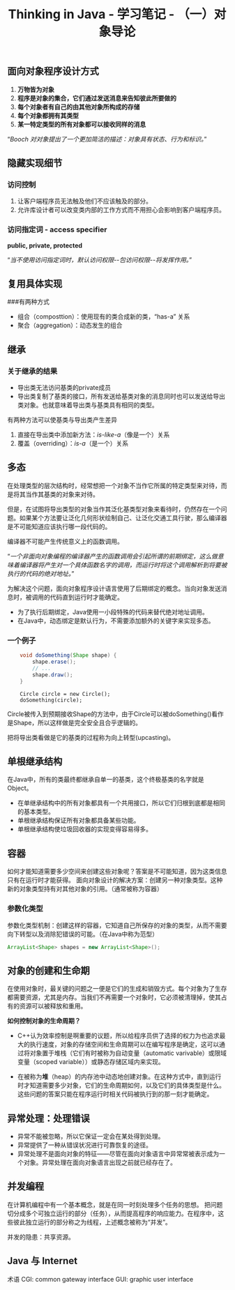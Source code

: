﻿---
title: Thinking in Java - 学习笔记 - （一）对象导论
data: 2018-04-30 15:39:08
categoris: 
    - Thinking in Java
tags: 
    - Thinking in Java
    - Java
    - 学习笔记
---
面向对象程序设计方式
-----------------------------
1. **万物皆为对象**
2. **程序是对象的集合，它们通过发送消息来告知彼此所要做的**
3. **每个对象者有自己的由其他对象所构成的存储**
4. **每个对象都拥有其类型**
5. **某一特定类型的所有对象都可以接收同样的消息**


<q>*Booch 对对象提出了一个更加简洁的描述：对象具有状态、行为和标识。*</q>



隐藏实现细节
-----------------
### 访问控制

1. 让客户端程序员无法触及他们不应该触及的部分。
2. 允许库设计者可以改变类内部的工作方式而不用担心会影响到客户端程序员。

### 访问指定词 - access specifier

**public, private, protected**

<q>*当不使用访问指定词时，默认访问权限--包访问权限--将发挥作用。*</q>


复用具体实现
-----------------
###有两种方式
- 组合（composttion）：使用现有的类合成新的类，“has-a” 关系
- 聚合（aggregation）：动态发生的组合


继承
------

### 关于继承的结果
- 导出类无法访问基类的private成员
- 导出类复制了基类的接口，所有发送给基类对象的消息同时也可以发送给导出类对象。也就意味着导出类与基类具有相同的类型。


有两种方法可以使基类与导出类产生差异

1. 直接在导出类中添加新方法：*is-like-a*（像是一个）关系
2. 覆盖（overriding）：*is-a*（是一个）关系



多态
------

在处理类型的层次结构时，经常想把一个对象不当作它所属的特定类型来对待，而是将其当作其基类的对象来对待。

但是，在试图将导出类型的对象当作其泛化基类型对象来看待时，仍然存在一个问题。如果某个方法要让泛化几何形状绘制自己、让泛化交通工具行驶，那么编译器是不可能知道应该执行哪一段代码的。

编译器不可能产生传统意义上的函数调用。

<q>*一个非面向对象编程的编译器产生的函数调用会引起所谓的<font face="楷体">前期绑定</font>，这么做意味着编译器将产生对一个具体函数名字的调用，而运行时将这个调用解析到将要被执行的代码的绝对地址。*</q>

为解决这个问题，面向对象程序设计语言使用了<font face="楷体">后期绑定</font>的概念。当向对象发送消息时，被调用的代码直到运行时才能确定。

- 为了执行后期绑定，Java使用一小段特殊的代码来替代绝对地址调用。
- 在Java中，动态绑定是默认行为，不需要添加额外的关键字来实现多态。

### 一个例子
``` java
    void doSomething(Shape shape) {
        shape.erase();
        // ...
        shape.draw();
    }

```

```
    Circle circle = new Circle();
    doSomething(circle);
```
Circle被传入到预期接收Shape的方法中，由于Circle可以被doSomething()看作是Shape，所以这样做是完全安全且合乎逻辑的。

把将导出类看做是它的基类的过程称为<font face="楷体">向上转型</font>(upcasting)。


单根继承结构
------------------

在Java中，所有的类最终都继承自单一的基类，这个终极基类的名字就是Object。

- 在单继承结构中的所有对象都具有一个共用接口，所以它们归根到底都是相同的基本类型。
- 单根继承结构保证所有对象都具备某些功能。
- 单根继承结构使垃圾回收器的实现变得容易得多。


容器
------
如何才能知道需要多少空间来创建这些对象呢？答案是不可能知道，因为这类信息只有在运行时才能获得。
面向对象设计的解决方案：创建另一种对象类型。这种新的对象类型持有对其他对象的引用。（通常被称为容器）

### 参数化类型
参数化类型机制：创建这样的容器，它知道自己所保存的对象的类型，从而不需要向下转型以及消除犯错误的可能。（在Java中称为范型）
``` java
ArrayList<Shape> shapes = new ArrayList<Shape>();
```


对象的创建和生命期
---------------------------
在使用对象时，最关键的问题之一便是它们的生成和销毁方式。每个对象为了生存都需要资源，尤其是内存。当我们不再需要一个对象时，它必须被清理掉，使其占有的资源可以被释放和重用。

**如何控制对象的生命周期？**

- C++认为效率控制是啊重要的议题，所以给程序员供了选择的权力为也追求最大的执行速度，对象的存储空间和生命周期可以在编写程序是确定，这可以通过将对象置于堆栈（它们有时被称为自动变量（automatic varivable）或限域变量（scoped variable））或静态存储区域内来实现。

- 在被称为**堆**（heap）的内存池中动态地创建对象。在这种方式中，直到运行时才知道需要多少对象，它们的生命周期如何，以及它们的具体类型是什么。这些问题的答案只能在程序运行时相关代码被执行到的那一刻才能确定。


异常处理：处理错误
---------------------------

- 异常不能被忽略，所以它保证一定会在某处得到处理。
- 异常提供了一种从错误状况进行可靠恢复的途径。
- 异常处理不是面向对象的特征——尽管在面向对象语言中异常常被表示成为一个对象。异常处理在面向对象语言出现之前就已经存在了。


并发编程
------------
在计算机编程中有一个基本概念，就是在同一时刻处理多个任务的思想。
把问题切分成多个可独立运行的部分（任务），从而提高程序的响应能力。在程序中，这些彼此独立运行的部分称之为线程，上述概念被称为“并发”。

并发的隐患：共享资源。

Java 与 Internet
----------------------

术语
CGI: common gateway interface
GUI: graphic user interface

